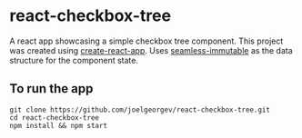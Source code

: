 # react-checkbox-tree
A react app showcasing a simple checkbox tree component. This project was created using [create-react-app](https://github.com/facebookincubator/create-react-app). Uses [seamless-immutable](https://github.com/rtfeldman/seamless-immutable) as the data structure for the component state.

## To run the app
```
git clone https://github.com/joelgeorgev/react-checkbox-tree.git
cd react-checkbox-tree
npm install && npm start
```